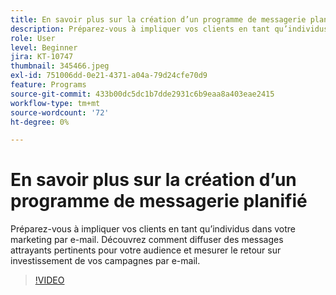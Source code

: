 ```yaml
---
title: En savoir plus sur la création d’un programme de messagerie planifié
description: Préparez-vous à impliquer vos clients en tant qu’individus dans votre marketing par e-mail. Découvrez comment diffuser des messages attrayants pertinents pour votre audience et mesurer le retour sur investissement de vos campagnes par e-mail.
role: User
level: Beginner
jira: KT-10747
thumbnail: 345466.jpeg
exl-id: 751006dd-0e21-4371-a04a-79d24cfe70d9
feature: Programs
source-git-commit: 433b00dc5dc1b7dde2931c6b9eaa8a403eae2415
workflow-type: tm+mt
source-wordcount: '72'
ht-degree: 0%

---
```


# En savoir plus sur la création d’un programme de messagerie planifié

Préparez-vous à impliquer vos clients en tant qu’individus dans votre marketing par e-mail. Découvrez comment diffuser des messages attrayants pertinents pour votre audience et mesurer le retour sur investissement de vos campagnes par e-mail.

>[!VIDEO](https://video.tv.adobe.com/v/345466/?quality=12&learn=on)

